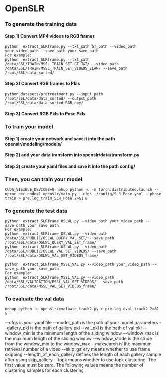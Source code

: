 # OpenSLR

### To generate the training data

#### Step 1) Convert MP4 videos to RGB frames
```
python  extract_SLRframe.py --txt_path GT_path --video_path your_video_path --save_path your_save_path
For example:
python  extract_SLRframe.py --txt_path /data/SSL/TRAIN/MSSL_TRAIN_SET_GT_TXT/ --video_path /data/SSL/TRAIN/MSSL_TRAIN_SET_VIDEOS_ELAN/ --save_path /root/SSL/data_sorted/
```

#### Step 2) Convert RGB frames to Pkls
```
python datasets/pretreatment.py --input_path /root/SSL/data/data_sorted/ --output_path /root/SSL/data/data_sorted_RGB_npy/
```
#### Step 3) Convert RGB Pkls to Pose Pkls

### To train your model

#### Step 1) create your network and save it into the path openslr/modeling/models/

#### Step 2) add your data transform into openslr/data/transform.py

#### Step 3) create your yaml files and save it into the path config/

### Then, you can train your model:
```
CUDA_VISIBLE_DEVICES=0 nohup python -u -m torch.distributed.launch --nproc_per_node=1 openslr/main.py --cfgs ./config/SLR_Pose.yaml --phase train > pre.log_train_SLR_Pose 2>&1 &
```


### To generate the test data
```
python  extract_SLRframe_OSLWL.py --video_path your_video_path --save_path your_save_path
For example:
python  extract_SLRframe_OSLWL.py --video_path /data/SSL/PUBLIC/OSLWL_QUERY_VAL_SET/ --save_path /root/SSL/data/OSLWL_QUERY_VAL_SET_frame/
python  extract_SLRframe_OSLWL.py --video_path /data/SSL/PUBLIC/OSLWL_VAL_SET_VIDEOS/ --save_path /root/SSL/data/OSLWL_VAL_SET_VIDEOS_frame/
```

```
python  extract_SLRframe_MSSL_VAL.py --video_path your_video_path --save_path your_save_path
For example:
python  extract_SLRframe_MSSL_VAL.py --video_path /data/SSL/VALIDATION/MSSL_VAL_SET_VIDEOS/ --save_path /root/SSL/data/MSSL_VAL_SET_VIDEOS_frame/
```

### To evaluate the val data
```
nohup python -u openslr/evaluate_track2.py > pre.log_eval_track2 2>&1 &
```
--cfgs is your yaml file
--model_path is the path of your model parameters 
--gallery_pkl is the path of gallery pkl
--val_pkl is the path of val pkl
--window_min is the minimum length of the sliding window
--window_max is the maximum length of the sliding window
--window_stride is the stride from the window_min to the window_max
--maxsearch is the maximum retrieval number of a video
--skip_gallery means whether to use frame skipping
--length_of_each_gallery defines the length of each gallery sample after using skip_gallery
--topk means whether to use topk clustering. The first value must be zero. The following values means the number of clustering samples for each clustering.
